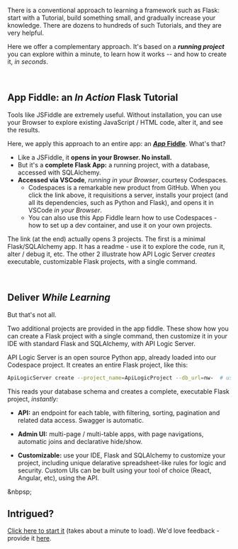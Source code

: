 There is a conventional approach to learning a framework such as Flask: start with a Tutorial, build something small, and gradually increase your knowledge.  There are dozens to hundreds of such Tutorials, and they are very helpful.

Here we offer a complementary approach.  It's based on a ***running project*** you can explore within a minute, to learn how it works -- and how to create it, *in seconds*.

&nbsp;

## App Fiddle: an *In Action* Flask Tutorial

Tools like JSFiddle are extremely useful.  Without installation, you can use your Browser to explore existing JavaScript / HTML code, alter it, and see the results.

Here, we apply this approach to an entire app: an [***App* Fiddle**](https://github.com/codespaces/new?hide_repo_select=true&ref=main&repo=594296622).  What's that?

* Like a JSFiddle, it **opens in your Browser.  No install.**
* But it's a **complete Flask App:** a running project, with a database, accessed with SQLAlchemy.
* **Accessed via VSCode**, *running in your Browser*, courtesy Codespaces.
    * Codespaces is a remarkable new product from GitHub.  When you click the link above, it requisitions a server, installs your project (and all its dependencies, such as Python and Flask), and opens it in VSCode *in your Browser*.
    * You can also use this App Fiddle learn how to use Codespaces - how to set up a dev container, and use it on your own projects.

The link (at the end) actually opens 3 projects.  The first is a minimal Flask/SQLAlchemy app.  It has a readme - use it to explore the code, run it, alter / debug it, etc.  The other 2 illustrate how API Logic Server *creates* executable, customizable Flask projects, with a single command.

&nbsp;

## Deliver *While Learning*

But that's not all.

Two additional projects are provided in the app fiddle.  These show how you can create a Flask project with a single command, then customize it in your IDE with standard Flask and SQLAlchemy, with API Logic Server.

API Logic Server is an open source Python app, already loaded into our Codespace project.  It creates an entire Flask project, like this:

```bash title="Create a Flask project with this command"
ApiLogicServer create --project_name=ApiLogicProject --db_url=nw-  # use Northwind, no customizations
```

This reads your database schema and creates a complete, executable Flask project, *instantly:*

* **API:** an endpoint for each table, with filtering, sorting, pagination and related data access.  Swagger is automatic.

* **Admin UI:** multi-page / multi-table apps, with page navigations, automatic joins and declarative hide/show.

* **Customizable:** use your IDE, Flask and SQLAlchemy to customize your project, including unique delarative spreadsheet-like rules for logic and security.  Custom UIs can be built using your tool of choice (React, Angular, etc), using the API.

&nbpsp;

## Intrigued?

[Click here to start it](https://github.com/codespaces/new?hide_repo_select=true&ref=main&repo=594296622)  (takes about a minute to load).  We'd love feedback - provide it [here](https://github.com/valhuber/ApiLogicServer/issues).
